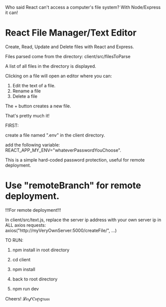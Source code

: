 
Who said React can't access a computer's file system? With Node/Express it can!

# React File Manager/Text Editor

Create, Read, Update and Delete files with React and Express.

Files parsed come from the directory: client/src/filesToParse

A list of all files in the directory is displayed. 

Clicking on a file will open an editor where you can:

 1. Edit the text of a file. 
 2. Rename a file
 3. Delete a file

 The + button creates a new file.
 
 That's pretty much it! 

 FIRST:

create a file named ".env" in the client directory.

add the following variable: REACT_APP_MY_ENV="whateverPasswordYouChoose".

This is a simple hard-coded password protection, useful for remote deployment.
 
# Use "remoteBranch" for remote deployment. 

!!!For remote deployment!!! 

In client/src/text.js, replace the server ip address with your own server ip in ALL axios requests:    
axios("http://myVeryOwnServer:5000/createFile/", ...)

TO RUN: 

1) npm install in root directory

2) cd client

3) npm install

4) back to root directory

5) npm run dev

Cheers!
𝓛ⲉⲓ𝓯 Ⲥⲏꞅⲓ𝛓ⲧⲓⲁⲛ


